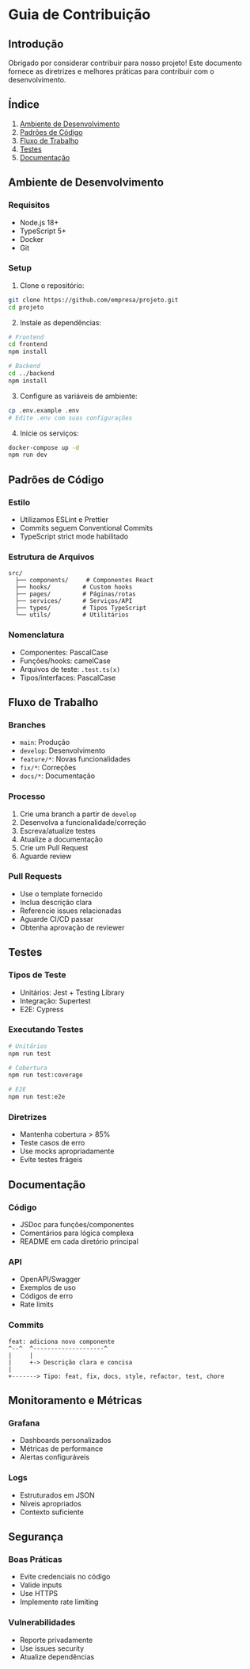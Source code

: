 # Guia de Contribuição

## Introdução
Obrigado por considerar contribuir para nosso projeto! Este documento fornece as diretrizes e melhores práticas para contribuir com o desenvolvimento.

## Índice
1. [Ambiente de Desenvolvimento](#ambiente-de-desenvolvimento)
2. [Padrões de Código](#padrões-de-código)
3. [Fluxo de Trabalho](#fluxo-de-trabalho)
4. [Testes](#testes)
5. [Documentação](#documentação)

## Ambiente de Desenvolvimento

### Requisitos
- Node.js 18+
- TypeScript 5+
- Docker
- Git

### Setup
1. Clone o repositório:
```bash
git clone https://github.com/empresa/projeto.git
cd projeto
```

2. Instale as dependências:
```bash
# Frontend
cd frontend
npm install

# Backend
cd ../backend
npm install
```

3. Configure as variáveis de ambiente:
```bash
cp .env.example .env
# Edite .env com suas configurações
```

4. Inicie os serviços:
```bash
docker-compose up -d
npm run dev
```

## Padrões de Código

### Estilo
- Utilizamos ESLint e Prettier
- Commits seguem Conventional Commits
- TypeScript strict mode habilitado

### Estrutura de Arquivos
```
src/
  ├── components/     # Componentes React
  ├── hooks/         # Custom hooks
  ├── pages/         # Páginas/rotas
  ├── services/      # Serviços/API
  ├── types/         # Tipos TypeScript
  └── utils/         # Utilitários
```

### Nomenclatura
- Componentes: PascalCase
- Funções/hooks: camelCase
- Arquivos de teste: `.test.ts(x)`
- Tipos/interfaces: PascalCase

## Fluxo de Trabalho

### Branches
- `main`: Produção
- `develop`: Desenvolvimento
- `feature/*`: Novas funcionalidades
- `fix/*`: Correções
- `docs/*`: Documentação

### Processo
1. Crie uma branch a partir de `develop`
2. Desenvolva a funcionalidade/correção
3. Escreva/atualize testes
4. Atualize a documentação
5. Crie um Pull Request
6. Aguarde review

### Pull Requests
- Use o template fornecido
- Inclua descrição clara
- Referencie issues relacionadas
- Aguarde CI/CD passar
- Obtenha aprovação de reviewer

## Testes

### Tipos de Teste
- Unitários: Jest + Testing Library
- Integração: Supertest
- E2E: Cypress

### Executando Testes
```bash
# Unitários
npm run test

# Cobertura
npm run test:coverage

# E2E
npm run test:e2e
```

### Diretrizes
- Mantenha cobertura > 85%
- Teste casos de erro
- Use mocks apropriadamente
- Evite testes frágeis

## Documentação

### Código
- JSDoc para funções/componentes
- Comentários para lógica complexa
- README em cada diretório principal

### API
- OpenAPI/Swagger
- Exemplos de uso
- Códigos de erro
- Rate limits

### Commits
```
feat: adiciona novo componente
^--^  ^--------------------^
|     |
|     +-> Descrição clara e concisa
|
+-------> Tipo: feat, fix, docs, style, refactor, test, chore
```

## Monitoramento e Métricas

### Grafana
- Dashboards personalizados
- Métricas de performance
- Alertas configuráveis

### Logs
- Estruturados em JSON
- Níveis apropriados
- Contexto suficiente

## Segurança

### Boas Práticas
- Evite credenciais no código
- Valide inputs
- Use HTTPS
- Implemente rate limiting

### Vulnerabilidades
- Reporte privadamente
- Use issues security
- Atualize dependências 